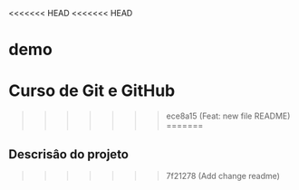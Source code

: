 <<<<<<< HEAD
<<<<<<< HEAD
# demo
Curso de Git e GitHub
=======
>>>>>>> ece8a15 (Feat: new file README)
=======
## Descrisâo do projeto
>>>>>>> 7f21278 (Add change readme)
